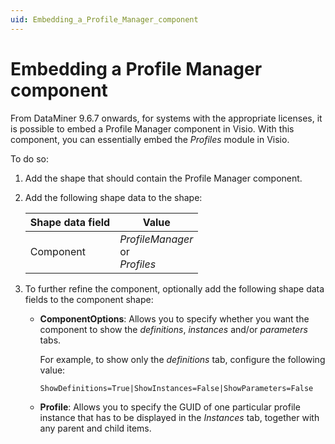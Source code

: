 ```yaml
---
uid: Embedding_a_Profile_Manager_component
---
```


# Embedding a Profile Manager component

From DataMiner 9.6.7 onwards, for systems with the appropriate licenses, it is possible to embed a Profile Manager component in Visio. With this component, you can essentially embed the *Profiles* module in Visio.

To do so:

1. Add the shape that should contain the Profile Manager component.

1. Add the following shape data to the shape:

   | Shape data field | Value |
   |------------------|-------|
   | Component        | *ProfileManager*<br> or <br> *Profiles* |

1. To further refine the component, optionally add the following shape data fields to the component shape:

   - **ComponentOptions**: Allows you to specify whether you want the component to show the *definitions*, *instances* and/or *parameters* tabs.

     For example, to show only the *definitions* tab, configure the following value:

     `ShowDefinitions=True|ShowInstances=False|ShowParameters=False`

   - **Profile**: Allows you to specify the GUID of one particular profile instance that has to be displayed in the *Instances* tab, together with any parent and child items.

